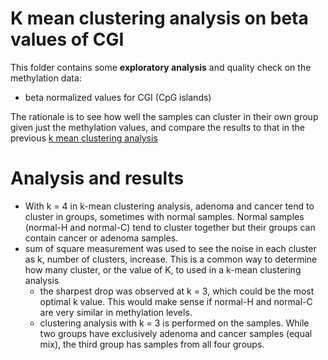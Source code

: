 
# K mean clustering analysis on beta values of CGI 

This folder contains some __exploratory analysis__ and quality check on the methylation data: 
- beta normalized values for CGI (CpG islands)


The rationale is to see how well the samples can cluster in their own group given just the methylation values, and compare the results to that in the previous [k mean clustering analysis](https://github.com/STAT540-UBC/yy_team01_colorectal-cancer_STAT540_2015/tree/master/analysis_reports/02kmeans)

# Analysis and results 
- With k = 4 in k-mean clustering analysis, adenoma and cancer tend to cluster in groups, sometimes with normal samples. Normal samples (normal-H and normal-C) tend to cluster together but their groups can contain cancer or adenoma samples. 
- sum of square measurement was used to see the noise in each cluster as k, number of clusters, increase. This is a common way to determine how many cluster, or the value of K, to used in a k-mean clustering analysis
	- the sharpest drop was observed at k = 3, which could be the most optimal k value. This would make sense if normal-H and normal-C are very similar in methylation levels. 
	- clustering analysis with k = 3 is performed on the samples. While two groups have exclusively adenoma and cancer samples (equal mix), the third group has samples from all four groups. 
